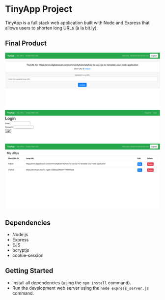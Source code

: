 # TinyApp Project

TinyApp is a full stack web application built with Node and Express that allows users to shorten long URLs (à la bit.ly).

## Final Product

!["Screenshot of edit URLs page"](https://github.com/tori5888/tinyapp/blob/master/docs/edit-urls-page.png?raw=true)
!["screenshot of login page"](https://github.com/tori5888/tinyapp/blob/master/docs/login-page.png?raw=true)
!["screenshot of main URLs page"](https://github.com/tori5888/tinyapp/blob/master/docs/urls-page.png?raw=true)

## Dependencies

- Node.js
- Express
- EJS
- bcryptjs
- cookie-session

## Getting Started

- Install all dependencies (using the `npm install` command).
- Run the development web server using the `node express_server.js` command.